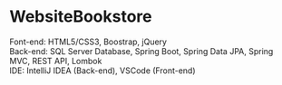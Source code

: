 # WebsiteBookstore

Font-end: HTML5/CSS3, Boostrap, jQuery <br/>
Back-end: SQL Server Database, Spring Boot, Spring Data JPA, Spring MVC, REST API, Lombok <br/>
IDE: IntelliJ IDEA (Back-end), VSCode (Front-end) <br/>
